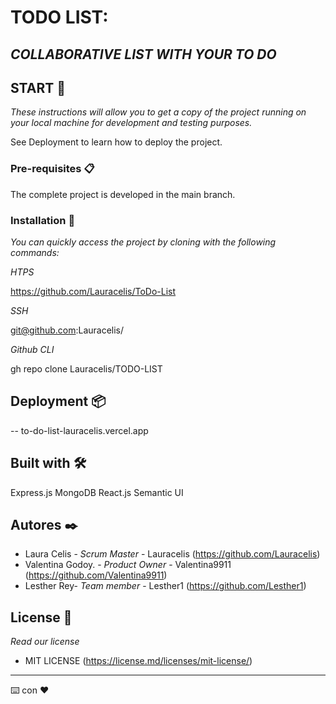 # TODO LIST: 
## _COLLABORATIVE LIST WITH YOUR TO DO_ 
 
 
 
## START 🚀 
 
_These instructions will allow you to get a copy of the project running on your local machine for development and testing purposes._ 
 
See Deployment to learn how to deploy the project. 
 
 
### Pre-requisites 📋 
 
The complete project is developed in the main branch. 
 
### Installation 🔧 
 
_You can quickly access the project by cloning with the following commands:_ 
 
_HTPS_ 
 
https://github.com/Lauracelis/ToDo-List 
 
_SSH_ 
 
git@github.com:Lauracelis/ 

_Github CLI_ 
 
gh repo clone Lauracelis/TODO-LIST 
 

## Deployment 📦 
 
-- to-do-list-lauracelis.vercel.app
 
## Built with 🛠 
 
Express.js
MongoDB
React.js
Semantic UI


## Autores ✒️ 
* Laura Celis - *Scrum Master* - Lauracelis (https://github.com/Lauracelis) 
* Valentina Godoy. - *Product Owner* - Valentina9911 (https://github.com/Valentina9911) 
* Lesther Rey- *Team member* - Lesther1 (https://github.com/Lesther1) 
 
 
 
## License 📄 
_Read our license_ 
 
- MIT LICENSE (https://license.md/licenses/mit-license/) 
 
 
 
--- 
⌨️ con ❤️

